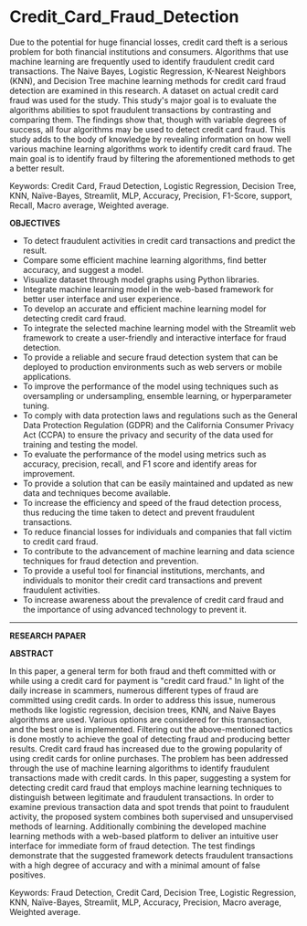 # Credit_Card_Fraud_Detection
Due to the potential for huge financial losses, credit card theft is a serious problem for both  financial institutions and consumers.  Algorithms that use machine learning are frequently 
used to identify fraudulent credit card transactions. The Naive Bayes, Logistic Regression, K-Nearest Neighbors (KNN), and Decision Tree machine learning methods for credit card fraud 
detection are examined in this research. A dataset on actual credit card fraud was used for the study. This study's major goal is to evaluate the algorithms abilities to spot fraudulent 
transactions by contrasting and comparing them. The findings show that, though with variable degrees of success, all four algorithms may be used to detect credit card fraud. This study adds to the body of knowledge by revealing information on how well various machine learning algorithms work to identify credit card fraud. The main goal is to identify fraud by filtering 
the aforementioned methods to get a better result.

Keywords: Credit Card, Fraud Detection, Logistic Regression, Decision Tree, KNN, Naïve-Bayes, Streamlit, MLP, Accuracy, Precision, F1-Score, support, Recall, Macro average, 
Weighted average.

**OBJECTIVES**
- To detect fraudulent activities in credit card transactions and predict the result.
- Compare some efficient machine learning algorithms, find better accuracy, and suggest a model.
- Visualize dataset through model graphs using Python libraries.
- Integrate machine learning model in the web-based framework for better user interface and user experience.
- To develop an accurate and efficient machine learning model for detecting credit card fraud.
- To integrate the selected machine learning model with the Streamlit web framework to create a user-friendly and interactive interface for fraud detection.
- To provide a reliable and secure fraud detection system that can be deployed to production environments such as web servers or mobile applications.
- To improve the performance of the model using techniques such as oversampling or undersampling, ensemble learning, or hyperparameter tuning.
- To comply with data protection laws and regulations such as the General Data Protection Regulation (GDPR) and the California Consumer Privacy Act (CCPA) to ensure 
the privacy and security of the data used for training and testing the model.
- To evaluate the performance of the model using metrics such as accuracy, precision, recall, and F1 score and identify areas for improvement.
- To provide a solution that can be easily maintained and updated as new data and techniques become available.
- To increase the efficiency and speed of the fraud detection process, thus reducing the time taken to detect and prevent fraudulent transactions.
- To reduce financial losses for individuals and companies that fall victim to credit card fraud.
- To contribute to the advancement of machine learning and data science techniques for fraud detection and prevention.
- To provide a useful tool for financial institutions, merchants, and individuals to monitor their credit card transactions and prevent fraudulent activities.
- To increase awareness about the prevalence of credit card fraud and the importance of using advanced technology to prevent it.
---

**RESEARCH PAPAER**

**ABSTRACT**

In this paper, a general term for both fraud and theft committed with or while using a credit card for payment is "credit card fraud." In light of the daily increase in scammers, numerous different types of fraud are committed using credit cards. In order to address this issue, numerous methods like logistic regression, 
decision trees, KNN, and Naive Bayes algorithms are used. Various options are considered for this transaction, and the best one is implemented. Filtering out the above-mentioned tactics is done mostly to achieve the goal of detecting fraud and producing better results. Credit card fraud has increased due to the growing popularity of using credit cards for online purchases. The problem has been addressed through the use of machine learning algorithms to identify fraudulent transactions made with credit cards. In this paper, 
suggesting a system for detecting credit card fraud that employs machine learning techniques to distinguish between legitimate and fraudulent transactions. In order to examine previous transaction data and spot trends that point to fraudulent activity, the proposed system combines both supervised and unsupervised 
methods of learning. Additionally combining the developed machine learning methods with a web-based platform to deliver an intuitive user interface for immediate form of fraud detection. The test findings demonstrate that the suggested framework detects fraudulent transactions with a high degree of accuracy and with a minimal amount of false positives.

Keywords: Fraud Detection, Credit Card, Decision Tree, Logistic Regression, KNN, Naïve-Bayes, 
Streamlit, MLP, Accuracy, Precision, Macro average, Weighted average.



